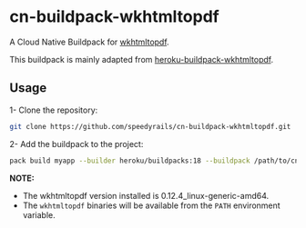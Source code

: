 # cn-buildpack-wkhtmltopdf

A Cloud Native Buildpack for [wkhtmltopdf](https://wkhtmltopdf.org/).

This buildpack is mainly adapted from [heroku-buildpack-wkhtmltopdf](https://github.com/simplefractal/heroku-buildpack-wkhtmltopdf).

## Usage

1- Clone the repository:

```bash
git clone https://github.com/speedyrails/cn-buildpack-wkhtmltopdf.git
```

2- Add the buildpack to the project:

```bash
pack build myapp --builder heroku/buildpacks:18 --buildpack /path/to/cn-buildpack-wkhtmltopdf --path /path/to/myapp
```

**NOTE:**

- The wkhtmltopdf version installed is 0.12.4_linux-generic-amd64.
- The `wkhtmltopdf` binaries will be available from the `PATH` environment variable.
